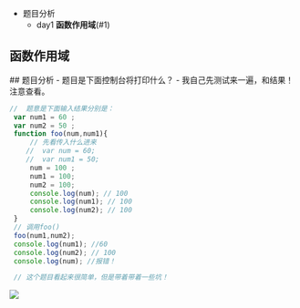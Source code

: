 * 题目分析
    * day1 **函数作用域**(#1)
<h2 id="1">函数作用域</h2>
## 题目分析
- 题目是下面控制台将打印什么？
    - 我自己先测试来一遍，和结果！注意查看。

```js
//  题意是下面输入结果分别是：
 var num1 = 60 ;
 var num2 = 50 ;
 function foo(num,num1){
     // 先看传入什么进来 
    //  var num = 60;
    //  var num1 = 50;
     num = 100 ;
     num1 = 100;
     num2 = 100;
     console.log(num); // 100
     console.log(num1); // 100
     console.log(num2); // 100 
 }
 // 调用foo()
 foo(num1,num2);
 console.log(num1); //60
 console.log(num2); // 100
 console.log(num); //报错！

 // 这个题目看起来很简单，但是带着带着一些坑！
```
![](https://github.com/yaogengzhu/JavaScript-Interview-question/blob/master/images/WX20190501-225840@2x.png?raw=true)